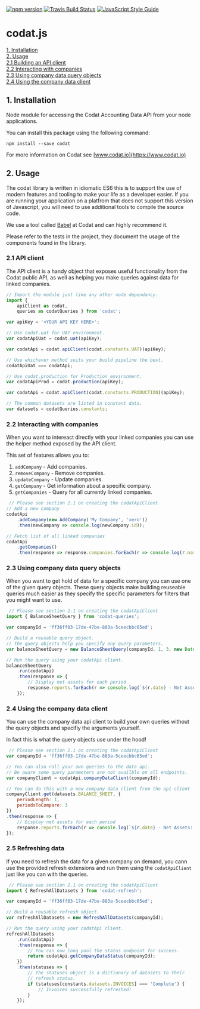 [![npm version](https://badge.fury.io/js/codat.svg)](https://badge.fury.io/js/codat) [![Travis Build Status](https://travis-ci.org/codatio/codat-js.svg?branch=master)](https://travis-ci.org/codatio/codat-js) [![JavaScript Style Guide](https://img.shields.io/badge/code_style-standard-brightgreen.svg)](https://standardjs.com)

# codat.js

[1. Installation](#1)<br/>
[2. Usage](#2)<br/>
[2.1 Building an API client](#21)<br/>
[2.2 Interacting with companies](#22)<br/>
[2.3 Using company data query objects](#23)<br/>
[2.4 Using the company data client](#24)

## <a name="1"></a> 1. Installation

Node module for accessing the Codat Accounting Data API from your node applications.

You can install this package using the following command:

`npm install --save codat`

For more information on Codat see [www.codat.io](https://www.codat.io)

## <a name="2"></a> 2. Usage

The codat library is written in idiomatic ES6 this is to support the use of modern features and tooling to make your life as a developer easier. 
If you are running your application on a platfrom that does not support this version of Javascript, you will need to use additional tools to compile 
the source code.

We use a tool called [Babel](https://babeljs.io/) at Codat and can highly recommend it.

Please refer to the tests in the project, they document the usage of the components found in the library.

### <a name="21"></a> 2.1 API client

The API client is a handy object that exposes useful functionality from the Codat public API, as well as helping you make queries against data for linked companies.

```javascript
// Import the module just like any other node dependancy.
import { 
    apiClient as codat, 
    queries as codatQueries } from 'codat';

var apiKey = '<YOUR API KEY HERE>';

// Use codat.uat for UAT environment.
var codatApiUat = codat.uat(apiKey);

var codatApi = codat.apiClient(codat.constants.UAT)(apiKey);

// Use whichever method suits your build pipeline the best.
codatApiUat === codatApi;

// Use codat.production for Production environment.
var codatApiProd = codat.production(apiKey);

var codatApi = codat.apiClient(codat.constants.PRODUCTION)(apiKey);

// The common datasets are listed in constant data.
var datasets = codatQueries.constants;
```

### <a name="22"></a> 2.2 Interacting with companies

When you want to intereact directly with your linked companies you can use the helper method exposed by the API client.

This set of features allows you to:

1. `addCompany` - Add companies.
2. `removeCompany` - Remove companies.
2. `updateCompany` - Update companies.
3. `getCompany` - Get information about a specific company.
4. `getCompanies` - Query for all currently linked companies.

```javascript
 // Please see section 2.1 on creating the codatApiClient 
// Add a new company
codatApi
    .addCompany(new AddCompany('My Company', 'xero'))
    .then(newCompany => console.log(newCompany.id));

// Fetch list of all linked companies
codatApi
    .getCompanies()
    .then(response => response.companies.forEach(r => console.log(r.name)));
```

### <a name="23"></a> 2.3 Using company data query objects

When you want to get hold of data for a specific company you can use one of the given query objects. 
These query objects make building reuseable queries much easier as they specify the specific parameters for filters that you might want to use.

```javascript
 // Please see section 2.1 on creating the codatApiClient
import { BalanceSheetQuery } from 'codat-queries';

var companyId = 'ff36ff03-17de-47be-883a-5ceecbbc65ed';

// Build a reusable query object. 
// The query objects help you specify any query parameters.
var balanceSheetQuery = new BalanceSheetQuery(companyId, 1, 3, new Date());

// Run the query using your codatApi client.
balanceSheetQuery
    .run(codatApi)
    .then(response => {
        // Display net assets for each period
        response.reports.forEach(r => console.log(`${r.date} - Net Assets: ${response.currency} ${r.netAssets}`));
    });
```

### <a name="24"></a> 2.4 Using the company data client

You can use the company data api client to build your own queries without the query objects and specifiy the arguments yourself. 

In fact this is what the query objects use under the hood! 

```javascript
 // Please see section 2.1 on creating the codatApiClient
var companyId = 'ff36ff03-17de-47be-883a-5ceecbbc65ed';

// You can also roll your own queries to the data api.
// Be aware some query parameters are not availble on all endpoints.
var companyClient = codatApi.companyDataClient(companyId);

// You can do this with a new company data client from the api client
companyClient.get(datasets.BALANCE_SHEET, {
    periodLength: 1,
    periodsToCompare: 3
})
.then(response => {
    // Display net assets for each period
    response.reports.forEach(r => console.log(`${r.date} - Net Assets: ${response.currency} ${r.netAssets}`));
});
```

### <a name="25"></a> 2.5 Refreshing data

If you need to refresh the data for a given company on demand, you cann use the provided refresh extensions and run them using the `codatApiClient` just like you can with the queries.


```javascript
 // Please see section 2.1 on creating the codatApiClient
import { RefreshAllDatasets } from 'codat-refresh';

var companyId = 'ff36ff03-17de-47be-883a-5ceecbbc65ed';

// Build a reusable refresh object.
var refreshAllDatasets = new RefreshAllDatasets(companyId);

// Run the query using your codatApi client.
refreshAllDatasets
    .run(codatApi)
    .then(response => {
        // You can now long pool the status endpoint for success.
        return codatApi.getCompanyDataStatus(companyId);    
    })
    .then(statuses => {
        // The statuses object is a dictionary of datasets to their 
        // refresh status.
        if (statuses[constants.datasets.INVOICES] === 'Complete') {
            // Invoices successfully refreshed!
        }
    });
```
